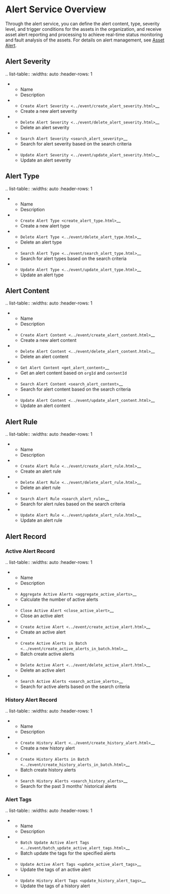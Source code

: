 # Alert Service Overview



Through the alert service, you can define the alert content, type, severity level, and trigger conditions for the assets in the organization, and receive asset alert reporting and processing to achieve real-time status monitoring and fault analysis of the assets. For details on alert management, see [Asset Alert](/docs/device-connection/en/2.1.0/howto/alert/alert_overview.html).


## Alert Severity

.. list-table::
   :widths: auto
   :header-rows: 1

   * - Name
     - Description
   * - `Create Alert Severity <../event/create_alert_severity.html>`__ 
     - Create a new alert severity
   * - `Delete Alert Severity <../event/delete_alert_severity.html>`__
     - Delete an alert severity
   * - `Search Alert Severity <search_alert_severity>`__
     - Search for alert severity based on the search criteria
   * - `Update Alert Severity <../event/update_alert_severity.html>`__
     - Update an alert severity       


## Alert Type

.. list-table::
   :widths: auto
   :header-rows: 1

   * - Name
     - Description
   * - `Create Alert Type <create_alert_type.html>`__
     - Create a new alert type
   * - `Delete Alert Type <../event/delete_alert_type.html>`__
     - Delete an alert type
   * - `Search Alert Type <../event/search_alert_type.html>`__
     - Search for alert types based on the search criteria
   * - `Update Alert Type <../event/update_alert_type.html>`__
     - Update an alert type      



## Alert Content

.. list-table::
   :widths: auto
   :header-rows: 1

   * - Name
     - Description
   * - `Create Alert Content <../event/create_alert_content.html>`__
     - Create a new alert content
   * - `Delete Alert Content <../event/delete_alert_content.html>`__
     - Delete an alert content
   * - `Get Alert Content <get_alert_content>`__
     - Get an alert content based on ``orgId`` and ``contentId``
   * - `Search Alert Content <search_alert_content>`__
     - Search for alert content based on the search criteria
   * - `Update Alert Content <../event/update_alert_content.html>`__
     - Update an alert content         




## Alert Rule

.. list-table::
   :widths: auto
   :header-rows: 1

   * - Name
     - Description
   * - `Create Alert Rule <../event/create_alert_rule.html>`__
     - Create an alert rule
   * - `Delete Alert Rule <../event/delete_alert_rule.html>`__
     - Delete an alert rule
   * - `Search Alert Rule <search_alert_rule>`__
     - Search for alert rules based on the search criteria
   * - `Update Alert Rule <../event/update_alert_rule.html>`__
     - Update an alert rule     




## Alert Record

### Active Alert Record

.. list-table::
   :widths: auto
   :header-rows: 1

   * - Name
     - Description
   * - `Aggregate Active Alerts <aggregate_active_alerts>`__
     - Calculate the number of active alerts
   * - `Close Active Alert <close_active_alert>`__
     - Close an active alert
   * - `Create Active Alert <../event/create_active_alert.html>`__
     - Create an active alert
   * - `Create Active Alerts in Batch <../event/create_active_alerts_in_batch.html>`__
     - Batch create active alerts
   * - `Delete Active Alert <../event/delete_active_alert.html>`__
     - Delete an active alert
   * - `Search Active Alerts <search_active_alerts>`__
     - Search for active alerts based on the search criteria 






### History Alert Record

.. list-table::
   :widths: auto
   :header-rows: 1

   * - Name
     - Description
   * - `Create History Alert <../event/create_history_alert.html>`__
     - Create a new history alert
   * - `Create History Alerts in Batch <../event/create_history_alerts_in_batch.html>`__
     - Batch create history alerts
   * - `Search History Alerts <search_history_alerts>`__
     - Search for the past 3 months' historical alerts



### Alert Tags

.. list-table::
   :widths: auto
   :header-rows: 1

   * - Name
     - Description
   * - `Batch Update Active Alert Tags <../event/batch_update_active_alert_tags.html>`__
     - Batch update the tags for the specified alerts
   * - `Update Active Alert Tags <update_active_alert_tags>`__
     - Update the tags of an active alert
   * - `Update History Alert Tags <update_history_alert_tags>`__
     - Update the tags of a history alert


<!--end-->































